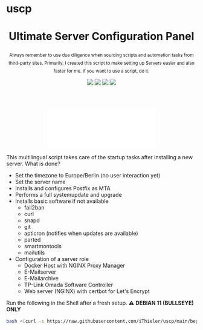 # uscp



<h1 align="center" id="heading">Ultimate Server Configuration Panel</h1>

<p align="center"><sub> Always remember to use due diligence when sourcing scripts and automation tasks from third-party sites. Primarily, I created this script to make setting up Servers easier and also faster for me. If you want to use a script, do it. </sub></p>

<p align="center">
  <a href="https://github.com/iThieler/uscp/blob/master/LICENSE"><img src="https://img.shields.io/badge/license-MIT-blue" ></a>
  <a href="https://github.com/iThieler/iThieler/discussions"><img src="https://img.shields.io/badge/%F0%9F%92%AC-Discussions-orange" /></a>
  <a href="https://github.com/iThieler/uscp/blob/master/CHANGELOG.md"><img src="https://img.shields.io/badge/🔶-Changelog-blue" /></a>
  <a href="https://ko-fi.com/U7U3FUTLF"><img src="https://img.shields.io/badge/%E2%98%95-Buy%20me%20a%20coffee-red" /></a>
</p><br><br>

<p align="center"><img src="https://github.com/iThieler/ithieler/blob/master/uscs_logo.png?raw=true" height="100"/></p>

This multilingual script takes care of the startup tasks after installing a new server. What is done?
- Set the timezone to Europe/Berlin (no user interaction yet)
- Set the server name
- Installs and configures Postfix as MTA
- Performs a full systemupdate and upgrade
- Installs basic software if not available
  - fail2ban
  - curl
  - snapd
  - git
  - apticron (notifies when updates are available)
  - parted
  - smartmontools
  - mailutils
- Configuration of a server role
  - Docker Host with NGINX Proxy Manager
  - E-Mailserver
  - E-Mailarchive
  - TP-Link Omada Software Controller
  - Web server (NGINX) with certbot for Let's Encrypt
 
Run the following in the Shell after a fresh setup. ⚠️ **DEBIAN 11 (BULLSEYE) ONLY**

```bash
bash <(curl -s https://raw.githubusercontent.com/iThieler/uscp/main/begin.sh)
```
